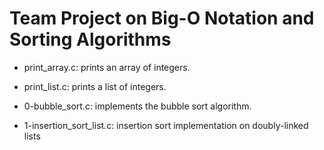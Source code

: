 # Team Project on Big-O Notation and Sorting Algorithms

* print_array.c: prints an array of integers.

* print_list.c: prints a list of integers.

* 0-bubble_sort.c: implements the bubble sort algorithm.

* 1-insertion_sort_list.c: insertion sort implementation on doubly-linked lists


